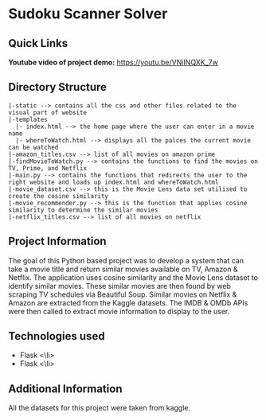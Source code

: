 # Sudoku Scanner Solver

## Quick Links

**Youtube video of project demo:** https://youtu.be/VNiINQXK_7w 

## Directory Structure
```
|-static --> contains all the css and other files related to the visual part of website 
|-templates
  |- index.html --> the home page where the user can enter in a movie name 
  |- whereToWatch.html --> displays all the palces the current movie can be watched 
|-amazon_titles.csv --> list of all movies on amazon prime
|-findMovieToWatch.py --> contains the functions to find the movies on TV, Prime, and Netflix
|-main.py --> contains the functions that redirects the user to the right website and loads up index.html and whereToWatch.html
|-movie_dataset.csv --> this is the Movie Lens data set utilised to create the cosine similarity 
|-movie_recommender.py --> this is the function that applies cosine similarity to determine the similar movies
|-netflix_titles.csv --> list of all movies on netflix
```
## Project Information

The goal of this Python based project was to develop a system that can take a movie title and return similar movies available on TV, Amazon & Netflix. The application uses cosine similarity and the Movie Lens dataset to identify similar movies. These similar movies are then found by web scraping TV schedules via Beautiful Soup. Similar movies on Netflix & Amazon are extracted from the Kaggle datasets. The IMDB & OMDb APIs were then called to extract movie information to display to the user. 

## Technologies used
<ul>
  <li> Flask <\li>
  <li> Flask <\li>
</ul>
    

## Additional Information
All the datasets for this project were taken from kaggle.
